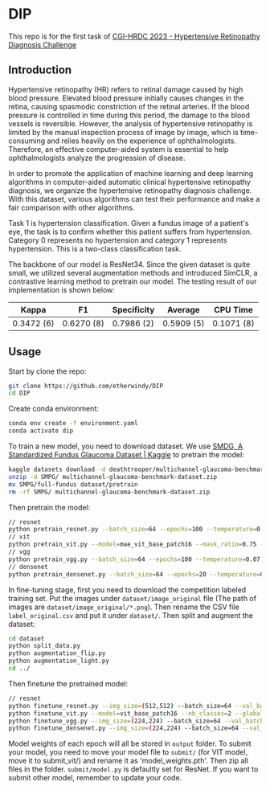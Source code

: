 # DIP

This repo is for the first task of [CGI-HRDC 2023 - Hypertensive Retinopathy Diagnosis Challenge](https://codalab.lisn.upsaclay.fr/competitions/11877#learn_the_details-terms_and_conditions)

## Introduction

Hypertensive retinopathy (HR) refers to retinal damage caused by high blood pressure. Elevated blood pressure initially causes changes in the retina, causing spasmodic constriction of the retinal arteries. If the blood pressure is controlled in time during this period, the damage to the blood vessels is reversible. However, the analysis of hypertensive retinopathy is limited by the manual inspection process of image by image, which is time-consuming and relies heavily on the experience of ophthalmologists. Therefore, an effective computer-aided system is essential to help ophthalmologists analyze the progression of disease.

In order to promote the application of machine learning and deep learning algorithms in computer-aided automatic clinical hypertensive retinopathy diagnosis, we organize the hypertensive retinopathy diagnosis challenge. With this dataset, various algorithms can test their performance and make a fair comparison with other algorithms.

Task 1 is hypertension classification. Given a fundus image of a patient's eye, the task is to confirm whether this patient suffers from hypertension. Category 0 represents no hypertension and category 1 represents hypertension. This is a two-class classification task.

The backbone of our model is ResNet34. Since the given dataset is quite small, we utilized several augmentation methods and introduced SimCLR, a contrastive learning method to pretrain our model. The testing result of our implementation is shown below:

| Kappa | F1 | Specificity | Average | CPU Time |
| --- | --- | --- | --- | --- |
| 0.3472 (6) | 0.6270 (8) | 0.7986 (2) | 0.5909 (5) | 0.1071 (8) |

## Usage

Start by clone the repo:

```bash
git clone https://github.com/etherwindy/DIP
cd DIP
```
Create conda environment:

```bash
conda env create -f environment.yaml
conda activate dip
```

To train a new model, you need to download dataset. We use [SMDG, A Standardized Fundus Glaucoma Dataset | Kaggle](https://www.kaggle.com/datasets/deathtrooper/multichannel-glaucoma-benchmark-dataset) to pretrain the model:

```bash
kaggle datasets download -d deathtrooper/multichannel-glaucoma-benchmark-dataset
unzip -d SMPG/ multichannel-glaucoma-benchmark-dataset.zip
mv SMPG/full-fundus dataset/pretrain
rm -rf SMPG/ multichannel-glaucoma-benchmark-dataset.zip
```

Then pretrain the model:

```bash
// resnet
python pretrain_resnet.py --batch_size=64 --epochs=100 --temperature=0.07 --lr=1e-4 --min_lr=1e-5 --warmup_epochs=10 --weight_decay=1e-5 --img_siz=(512,512) --gpu=0
// vit
python pretrain_vit.py --model=mae_vit_base_patch16 --mask_ratio=0.75 --accum_iter=1 --warmup_epochs=10 --batch_size=128 --epochs=100 --lr=1e-4 --min_lr=1e-5 --weight_decay=1e-5 --gpu=0
// vgg
python pretrain_vgg.py --batch_size=64 --epochs=100 --temperature=0.07 --lr=1e-4 --min_lr=1e-5 --warmup_epochs=10 --weight_decay=1e-5 --img_size=(224,224) --gpu=0
// densenet
python pretrain_densenet.py --batch_size=64 --epochs=20 --temperature=0.07 --lr=1e-4 --min_lr=1e-5 --warmup_epochs=4 --weight_decay=1e-5 --img_siz=(224,224) --gpu=0
```

In fine-tuning stage, first you need to download the competition labeled training set. Put the images under `dataset/image_original` file (The path of images are `dataset/image_original/*.png`). Then rename the CSV file  `label_original.csv` and put it under `dataset/`. Then split and augment the dataset:

```bash
cd dataset
python split_data.py
python augmentation_flip.py
python augmentation_light.py
cd ../
```

Then finetune the pretrained model:

```bash
// resnet
python finetune_resnet.py --img_size=(512,512) --batch_size=64 --val_batch_size=64 --epochs=20 --warmup_epochs=4 --lr=1e-4 --min_lr=1e-5 --weight_decay=1e-4 --gpu=0
python finetune_vit.py --model=vit_base_patch16 --nb_classes=2 --global_pool='avg' --drop_path=0.1 --mask_ratio=0.75  --accum_iter=1 --epochs=20 --warmup_epochs=2 --batch_size=64 --val_batch_size=64 --lr=1e-4 --min_lr=1d-6 --weight_decay=1e-4 --gpu=0
python finetune_vgg.py --img_size=(224,224) --batch_size=64 --val_batch_size=64 --epochs=20 --warmup_epochs=4 --lr=1e-4 --min_lr=1e-5 --weight_decay=1e-4 --gpu=0
python finetune_densenet.py --img_size=(224,224) --batch_size=64 --val_batch_size=64 --epochs=20 --warmup_epochs=4 --lr=1e-4 --min_lr=1e-5 --weight_decay=1e-4 --gpu=0
```

Model weights of each epoch will all be stored in `output` folder. To submit your model, you need to move your model file to `submit/` (for VIT model, move it to submit_vit/) and rename it as 'model_weights.pth'. Then zip all files in the folder. `submit/model.py` is defaultly set for ResNet. If you want to submit other model, remember to update your code.
